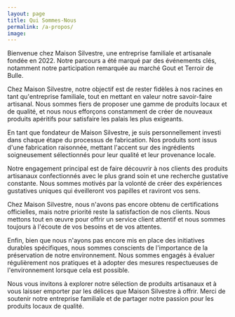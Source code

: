 ```yaml
---
layout: page
title: Qui Sommes-Nous
permalink: /a-propos/
image: 
---
```


Bienvenue chez Maison Silvestre, une entreprise familiale et artisanale fondée en 2022. Notre parcours a été marqué par des événements clés, notamment notre participation remarquée au marché Gout et Terroir de Bulle.

Chez Maison Silvestre, notre objectif est de rester fidèles à nos racines en tant qu'entreprise familiale, tout en mettant en valeur notre savoir-faire artisanal. Nous sommes fiers de proposer une gamme de produits locaux et de qualité, et nous nous efforçons constamment de créer de nouveaux produits apéritifs pour satisfaire les palais les plus exigeants.

En tant que fondateur de Maison Silvestre, je suis personnellement investi dans chaque étape du processus de fabrication. Nos produits sont issus d'une fabrication raisonnée, mettant l'accent sur des ingrédients soigneusement sélectionnés pour leur qualité et leur provenance locale.

Notre engagement principal est de faire découvrir à nos clients des produits artisanaux confectionnés avec le plus grand soin et une recherche gustative constante. Nous sommes motivés par la volonté de créer des expériences gustatives uniques qui éveilleront vos papilles et raviront vos sens.

Chez Maison Silvestre, nous n'avons pas encore obtenu de certifications officielles, mais notre priorité reste la satisfaction de nos clients. Nous mettons tout en œuvre pour offrir un service client attentif et nous sommes toujours à l'écoute de vos besoins et de vos attentes.

Enfin, bien que nous n'ayons pas encore mis en place des initiatives durables spécifiques, nous sommes conscients de l'importance de la préservation de notre environnement. Nous sommes engagés à évaluer régulièrement nos pratiques et à adopter des mesures respectueuses de l'environnement lorsque cela est possible.

Nous vous invitons à explorer notre sélection de produits artisanaux et à vous laisser emporter par les délices que Maison Silvestre à offrir. Merci de soutenir notre entreprise familiale et de partager notre passion pour les produits locaux de qualité.